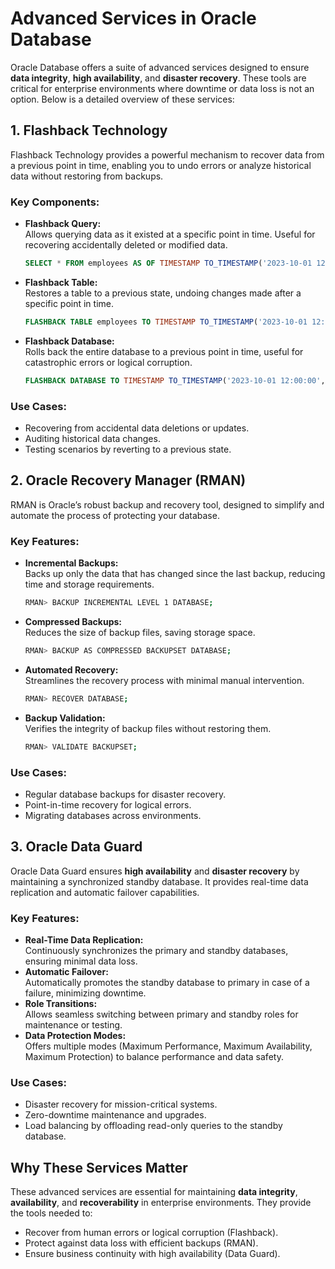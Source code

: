 # Advanced Services in Oracle Database

Oracle Database offers a suite of advanced services designed to ensure **data integrity**, **high availability**, and **disaster recovery**. These tools are critical for enterprise environments where downtime or data loss is not an option. Below is a detailed overview of these services:

## **1. Flashback Technology**

Flashback Technology provides a powerful mechanism to recover data from a previous point in time, enabling you to undo errors or analyze historical data without restoring from backups.

### **Key Components:**

- **Flashback Query:**  
   Allows querying data as it existed at a specific point in time. Useful for recovering accidentally deleted or modified data.
  ```sql
  SELECT * FROM employees AS OF TIMESTAMP TO_TIMESTAMP('2023-10-01 12:00:00', 'YYYY-MM-DD HH24:MI:SS');
  ```
- **Flashback Table:**  
   Restores a table to a previous state, undoing changes made after a specific point in time.
  ```sql
  FLASHBACK TABLE employees TO TIMESTAMP TO_TIMESTAMP('2023-10-01 12:00:00', 'YYYY-MM-DD HH24:MI:SS');
  ```
- **Flashback Database:**  
   Rolls back the entire database to a previous point in time, useful for catastrophic errors or logical corruption.
  ```sql
  FLASHBACK DATABASE TO TIMESTAMP TO_TIMESTAMP('2023-10-01 12:00:00', 'YYYY-MM-DD HH24:MI:SS');
  ```

### **Use Cases:**

- Recovering from accidental data deletions or updates.
- Auditing historical data changes.
- Testing scenarios by reverting to a previous state.

## **2. Oracle Recovery Manager (RMAN)**

RMAN is Oracle’s robust backup and recovery tool, designed to simplify and automate the process of protecting your database.

### **Key Features:**

- **Incremental Backups:**  
   Backs up only the data that has changed since the last backup, reducing time and storage requirements.
  ```bash
  RMAN> BACKUP INCREMENTAL LEVEL 1 DATABASE;
  ```
- **Compressed Backups:**  
   Reduces the size of backup files, saving storage space.
  ```bash
  RMAN> BACKUP AS COMPRESSED BACKUPSET DATABASE;
  ```
- **Automated Recovery:**  
   Streamlines the recovery process with minimal manual intervention.
  ```bash
  RMAN> RECOVER DATABASE;
  ```
- **Backup Validation:**  
   Verifies the integrity of backup files without restoring them.
  ```bash
  RMAN> VALIDATE BACKUPSET;
  ```

### **Use Cases:**

- Regular database backups for disaster recovery.
- Point-in-time recovery for logical errors.
- Migrating databases across environments.

## **3. Oracle Data Guard**

Oracle Data Guard ensures **high availability** and **disaster recovery** by maintaining a synchronized standby database. It provides real-time data replication and automatic failover capabilities.

### **Key Features:**

- **Real-Time Data Replication:**  
   Continuously synchronizes the primary and standby databases, ensuring minimal data loss.
- **Automatic Failover:**  
   Automatically promotes the standby database to primary in case of a failure, minimizing downtime.
- **Role Transitions:**  
   Allows seamless switching between primary and standby roles for maintenance or testing.
- **Data Protection Modes:**  
   Offers multiple modes (Maximum Performance, Maximum Availability, Maximum Protection) to balance performance and data safety.

### **Use Cases:**

- Disaster recovery for mission-critical systems.
- Zero-downtime maintenance and upgrades.
- Load balancing by offloading read-only queries to the standby database.

## **Why These Services Matter**

These advanced services are essential for maintaining **data integrity**, **availability**, and **recoverability** in enterprise environments. They provide the tools needed to:

- Recover from human errors or logical corruption (Flashback).
- Protect against data loss with efficient backups (RMAN).
- Ensure business continuity with high availability (Data Guard).
